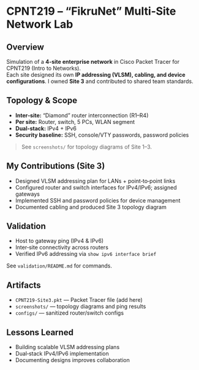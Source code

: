 # CPNT219 – “FikruNet” Multi‑Site Network Lab

## Overview
Simulation of a **4‑site enterprise network** in Cisco Packet Tracer for CPNT219 (Intro to Networks).  
Each site designed its own **IP addressing (VLSM), cabling, and device configurations**. I owned **Site 3** and contributed to shared team standards.

## Topology & Scope
- **Inter‑site:** “Diamond” router interconnection (R1–R4)
- **Per site:** Router, switch, 5 PCs, WLAN segment
- **Dual‑stack:** IPv4 + IPv6
- **Security baseline:** SSH, console/VTY passwords, password policies

> See `screenshots/` for topology diagrams of Site 1–3.

## My Contributions (Site 3)
- Designed VLSM addressing plan for LANs + point‑to‑point links
- Configured router and switch interfaces for IPv4/IPv6; assigned gateways
- Implemented SSH and password policies for device management
- Documented cabling and produced Site 3 topology diagram

## Validation
- Host to gateway ping (IPv4 & IPv6)
- Inter‑site connectivity across routers
- Verified IPv6 addressing via `show ipv6 interface brief`

See `validation/README.md` for commands.

## Artifacts
- `CPNT219-Site3.pkt` — Packet Tracer file (add here)
- `screenshots/` — topology diagrams and ping results
- `configs/` — sanitized router/switch configs

## Lessons Learned
- Building scalable VLSM addressing plans
- Dual‑stack IPv4/IPv6 implementation
- Documenting designs improves collaboration

